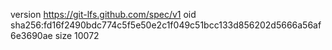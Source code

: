 version https://git-lfs.github.com/spec/v1
oid sha256:fd16f2490bdc774c5f5e50e2c1f049c51bcc133d856202d5666a56af6e3690ae
size 10072
